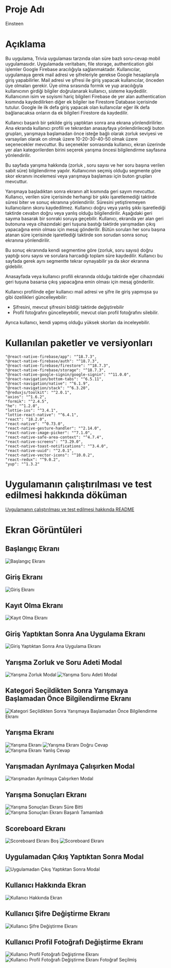 # Proje Adı

Einsteen

# Açıklama

Bu uygulama, Trivia uygulaması tarzında olan süre bazlı soru-cevap mobil uygulamasıdır. Uygulamada veritabanı, file storage, authentication gibi işlemler Google Firebase aracılığıyla sağlanmaktadır. Kullanıcılar, uygulamaya gerek mail adresi ve şifreleriyle gerekse Google hesaplarıyla giriş yapabilirler. Mail adresi ve şifresi ile giriş yapacak kullanıcılar, önceden üye olmaları gerekir. Üye olma sırasında formik ve yup aracılığıyla kullanıcının girdiği bilgiler doğrulanarak kullanıcı, sisteme kaydedilir. Kullanıcının isim ve soyismi hariç bilgileri Firebase de yer alan authentication kısmında kaydedilirken diğer ek bilgiler ise Firestore Database içerisinde tutulur. Google ile ilk defa giriş yapacak olan kullanıcılar eğer ilk defa bağlanacaksa onların da ek bilgileri Firestore da kaydedilir.

Kullanıcı başarılı bir şekilde giriş yaptıktan sonra ana ekrana yönlendirilirler. Ana ekranda kullanıcı profili ve tekrardan anasayfaya yönlendirileceği buton grupları, yarışmaya başlamadan önce isteğe bağlı olarak zorluk seviyesi ve varsayılan olarak on olmak üzere 10-20-30-40-50 olmak üzere seçenecekler mevcuttur. Bu seçenekler sonrasında kullanıcı, ekran üzerinde yer alan kategorilerden birini seçerek yarışma öncesi bilgilendirme sayfasına yönlendirilir.

Bu sayfada yarışma hakkında (zorluk , soru sayısı ve her soru başına verilen sabit süre) bilgilendirme yapılır. Kullanıcının seçmiş olduğu segmente göre skor ekranını incelemesi veya yarışmaya başlaması için buton grupları mevcuttur.

Yarışmaya başladıktan sonra ekranın alt kısmında geri sayım mevcuttur. Kullanıcı, verilen süre içerisinde herhangi bir şıkkı işaretlemediği taktirde süresi biter ve sonuç ekranına yönlendirilir. Süresini yetiştiremeyen kullanıcıların skoru kaydedilmez. Kullanıcı doğru veya yanlış şıkkı işaretlediği taktirde cevabın doğru veya yanlış olduğu bilgilendirilir. Aşağıdaki geri sayıma basarak bir sonraki soruya geçebilir. Kullanıcı, ekranda yer alan geri butonuna veya cihazındaki geri tuşuna bastığı taktirde yarışmadan çıkış yapacağına emin olması için mesaj gönderilir. Bütün soruları her soru başına atanan süre içerisinde işaretlediği taktirde son sorudan sonra sonuç ekranına yönlendirilir.

Bu sonuç ekranında kendi segmentine göre (zorluk, soru sayısı) doğru yaptığı soru sayısı ve sorulara harcadığı toplam süre kaydedilir. Kullanıcı bu sayfada gerek aynı segmentte tekrar oynayabilir ya da skor ekranına gidebilir.

Anasayfada veya kullanıcı profili ekranında olduğu taktirde eğer cihazındaki geri tuşuna basarsa çıkış yapacağına emin olması için mesaj gönderilir.

Kullanıcı profilinde eğer kullanıcı mail adresi ve şifre ile giriş yapmışsa şu gibi özellikleri güncelleyebilir:

- Şifresini, mevcut şifresini bildiği taktirde değiştirebilir
- Profil fotoğrafını güncelleyebilir, mevcut olan profil fotoğrafını silebilir.

Ayrıca kullanıcı, kendi yapmış olduğu yüksek skorları da inceleyebilir.

# Kullanılan paketler ve versiyonları

    "@react-native-firebase/app": "^18.7.3",
    "@react-native-firebase/auth": "^18.7.3",
    "@react-native-firebase/firestore": "^18.7.3",
    "@react-native-firebase/storage": "^18.7.3",
    "@react-native-google-signin/google-signin": "^11.0.0",
    "@react-navigation/bottom-tabs": "^6.5.11",
    "@react-navigation/native": "^6.1.9",
    "@react-navigation/stack": "^6.3.20",
    "@reduxjs/toolkit": "^2.0.1",
    "axios": "^1.6.2",
    "formik": "^2.4.5",
    "he": "^1.2.0",
    "lottie-ios": "^3.4.1",
    "lottie-react-native": "^6.4.1",
    "react": "18.2.0",
    "react-native": "^0.73.0",
    "react-native-gesture-handler": "^2.14.0",
    "react-native-image-picker": "^7.1.0",
    "react-native-safe-area-context": "^4.7.4",
    "react-native-screens": "^3.29.0",
    "react-native-toast-notifications": "^3.4.0",
    "react-native-uuid": "^2.0.1",
    "react-native-vector-icons": "^10.0.2",
    "react-redux": "^9.0.2",
    "yup": "^1.3.2"

# Uygulamanın çalıştırılması ve test edilmesi hakkında döküman

[Uygulamanın çalıştırılması ve test edilmesi hakkında README](./README_APP.md)

# Ekran Görüntüleri

## Başlangıç Ekranı

![Başlangıç Ekranı](./screenshots/welcome.png)

## Giriş Ekranı

![Giriş Ekranı](./screenshots/login.png)

## Kayıt Olma Ekranı

![Kayıt Olma Ekranı](./screenshots/signUp.png)

## Giriş Yaptıktan Sonra Ana Uygulama Ekranı

![Giriş Yaptıktan Sonra Ana Uygulama Ekranı](./screenshots/homepage.png)

## Yarışma Zorluk ve Soru Adeti Modal

![Yarışma Zorluk Modal](./screenshots/quizDifficult.png)
![Yarışma Soru Adeti Modal](./screenshots/quizQuestionCount.png)

## Kategori Seçildikten Sonra Yarışmaya Başlamadan Önce Bilgilendirme Ekranı

![Kategori Seçildikten Sonra Yarışmaya Başlamadan Önce Bilgilendirme Ekranı](./screenshots/chosenCategory.png)

## Yarışma Ekranı

![Yarışma Ekranı](./screenshots/quizSolving.png)
![Yarışma Ekranı Doğru Cevap](./screenshots/quizSolving_correct.png)
![Yarışma Ekranı Yanlış Cevap](./screenshots/quizSolving_wrong.png)

## Yarışmadan Ayrılmaya Çalışırken Modal

![Yarışmadan Ayrılmaya Çalışırken Modal](./screenshots/quizSolving_verifyQuitQuiz.png)

## Yarışma Sonuçları Ekranı

![Yarışma Sonuçları Ekranı Süre Bitti](./screenshots/resultOfQuiz_runOutOfTime.png)
![Yarışma Sonuçları Ekranı Başarılı Tamamladı](./screenshots/resultOfQuiz_finishedSuccessfully.png)

## Scoreboard Ekranı

![Scoreboard Ekranı Boş](./screenshots/scoreboard_empty.png)
![Scoreboard Ekranı](./screenshots/scoreboard.png)

## Uygulamadan Çıkış Yaptıktan Sonra Modal

![Uygulamadan Çıkış Yaptıktan Sonra Modal](./screenshots/verifySignOut.png)

## Kullanıcı Hakkında Ekran

![Kullanıcı Hakkında Ekran](./screenshots/userProfile.png)

## Kullanıcı Şifre Değiştirme Ekranı

![Kullanıcı Şifre Değiştirme Ekranı](./screenshots/updatePassword.png)

## Kullanıcı Profil Fotoğrafı Değiştirme Ekranı

![Kullanıcı Profil Fotoğrafı Değiştirme Ekranı](./screenshots/updateProfilePhoto.png)
![Kullanıcı Profil Fotoğrafı Değiştirme Ekranı Fotoğraf Seçilmiş](./screenshots/updateProfilePhoto_selected.png)
